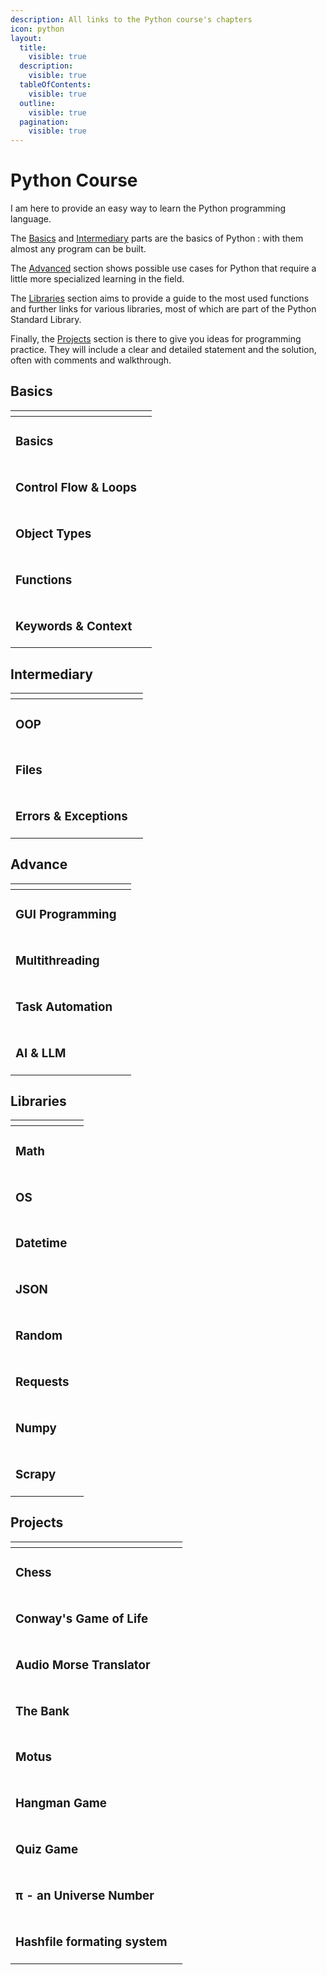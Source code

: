 ```yaml
---
description: All links to the Python course's chapters
icon: python
layout:
  title:
    visible: true
  description:
    visible: true
  tableOfContents:
    visible: true
  outline:
    visible: true
  pagination:
    visible: true
---
```


# Python Course

I am here to provide an easy way to learn the Python programming language.

The [Basics](python-course.md#basics) and [Intermediary](python-course.md#intermediary) parts are the basics of Python : with them almost any program can be built.

The [Advanced](python-course.md#advance) section shows possible use cases for Python that require a little more specialized learning in the field.

The [Libraries](python-course.md#libraries) section aims to provide a guide to the most used functions and further links for various libraries, most of which are part of the Python Standard Library.

Finally, the [Projects](python-course.md#projects) section is there to give you ideas for programming practice. They will include a clear and detailed statement and the solution, often with comments and walkthrough.

## Basics

<table data-view="cards"><thead><tr><th></th><th data-type="content-ref"></th></tr></thead><tbody><tr><td><h3>Basics</h3></td><td></td></tr><tr><td><h3>Control Flow &#x26; Loops</h3></td><td></td></tr><tr><td><h3>Object Types</h3></td><td></td></tr><tr><td><h3>Functions</h3></td><td></td></tr><tr><td><h3>Keywords &#x26; Context</h3></td><td></td></tr></tbody></table>

## Intermediary

<table data-view="cards"><thead><tr><th></th><th data-type="content-ref"></th></tr></thead><tbody><tr><td><h3>OOP</h3></td><td></td></tr><tr><td><h3>Files</h3></td><td></td></tr><tr><td><h3>Errors &#x26; Exceptions</h3></td><td></td></tr></tbody></table>

## Advance

<table data-view="cards"><thead><tr><th></th><th data-type="content-ref"></th></tr></thead><tbody><tr><td><h3>GUI Programming</h3></td><td></td></tr><tr><td><h3>Multithreading</h3></td><td></td></tr><tr><td><h3>Task Automation</h3></td><td></td></tr><tr><td><h3>AI &#x26; LLM</h3></td><td></td></tr></tbody></table>

## Libraries



<table data-view="cards"><thead><tr><th></th><th data-type="content-ref"></th></tr></thead><tbody><tr><td><h3>Math</h3></td><td></td></tr><tr><td><h3>OS</h3></td><td></td></tr><tr><td><h3>Datetime</h3></td><td></td></tr><tr><td><h3>JSON</h3></td><td></td></tr><tr><td><h3>Random</h3></td><td></td></tr><tr><td><h3>Requests</h3></td><td></td></tr><tr><td><h3>Numpy</h3></td><td></td></tr><tr><td><h3>Scrapy</h3></td><td></td></tr></tbody></table>

## Projects

<table data-view="cards"><thead><tr><th></th><th data-type="content-ref"></th></tr></thead><tbody><tr><td><h3>Chess</h3></td><td></td></tr><tr><td><h3>Conway's Game of Life</h3></td><td></td></tr><tr><td><h3>Audio Morse Translator</h3></td><td></td></tr><tr><td><h3>The Bank</h3></td><td></td></tr><tr><td><h3>Motus</h3></td><td></td></tr><tr><td><h3>Hangman Game</h3></td><td></td></tr><tr><td><h3>Quiz Game</h3></td><td></td></tr><tr><td><h3>π - an Universe Number</h3></td><td></td></tr><tr><td><h3>Hashfile formating system</h3></td><td></td></tr></tbody></table>

